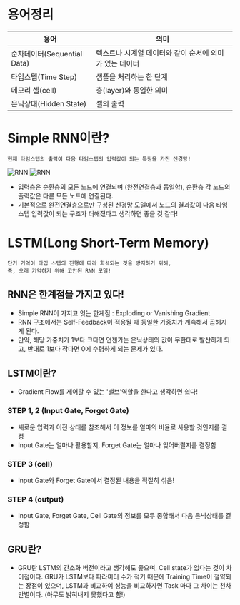 # 용어정리

|**용어**|**의미**|
|--|--|
|순차데이터(Sequential Data)|텍스트나 시계열 데이터와 같이 순서에 의미가 있는 데이터|
|타입스텝(Time Step)|샘플을 처리하는 한 단계|
|메모리 셀(cell)|층(layer)와 동일한 의미|
|은닉상태(Hidden State)|셀의 출력|

# Simple RNN이란?
```
현재 타임스텝의 출력이 다음 타임스텝의 입력값이 되는 특징을 가진 신경망!
```
![RNN](https://github.com/TAEJIN-AHN/Electricity-Load-Prediction/assets/125945387/09264c07-431d-41c7-b060-2f12416cf836)
![RNN](https://github.com/TAEJIN-AHN/Electricity-Load-Prediction/assets/125945387/aee2ec56-e7e4-4f8b-bd34-551bf8079c9b)

* 입력층은 순환층의 모든 노드에 연결되며 (완전연결층과 동일함), 순환층 각 노드의 출력값은 다른 모든 노드에 연결된다.
* 기본적으로 완전연결층으로만 구성된 신경망 모델에서 노드의 결과값이 다음 타임스텝 입력값이 되는 구조가 더해졌다고 생각하면 좋을 것 같다!

# LSTM(Long Short-Term Memory)
```
단기 기억이 타입 스텝의 진행에 따라 희석되는 것을 방지하기 위해, 
즉, 오래 기억하기 위해 고안된 RNN 모델!
```

## RNN은 한계점을 가지고 있다!
* Simple RNN이 가지고 잇는 한계점 : Exploding or Vanishing Gradient
* RNN 구조에서는 Self-Feedback이 적용될 때 동일한 가중치가 계속해서 곱해지게 된다.
* 만약, 해당 가중치가 1보다 크다면 언젠가는 은닉상태의 값이 무한대로 발산하게 되고, 반대로 1보다 작다면 0에 수렴하게 되는 문제가 있다.

## LSTM이란?
* Gradient Flow를 제어할 수 있는 '밸브'역할을 한다고 생각하면 쉽다!
### STEP 1, 2 (Input Gate, Forget Gate)
* 새로운 입력과 이전 상태를 참조해서 이 정보를 얼마의 비율로 사용할 것인지를 결정
* Input Gate는 얼마나 활용할지, Forget Gate는 얼마나 잊어버릴지를 결정함
### STEP 3 (cell)
* Input Gate와 Forget Gate에서 결정된 내용을 적절히 섞음!
### STEP 4 (output)
* Input Gate, Forget Gate, Cell Gate의 정보를 모두 종합해서 다음 은닉상태를 결정함

## GRU란?
* GRU란 LSTM의 간소화 버전이라고 생각해도 좋으며, Cell state가 없다는 것이 차이점이다. GRU가 LSTM보다 파라미터 수가 적기 때문에 Training Time이 절약되는 장점이 있으며, LSTM과 비교하여 성능을 비교하자면 Task 마다 그 차이는 천차만별이다. (아무도 밝혀내지 못했다고 함!)
